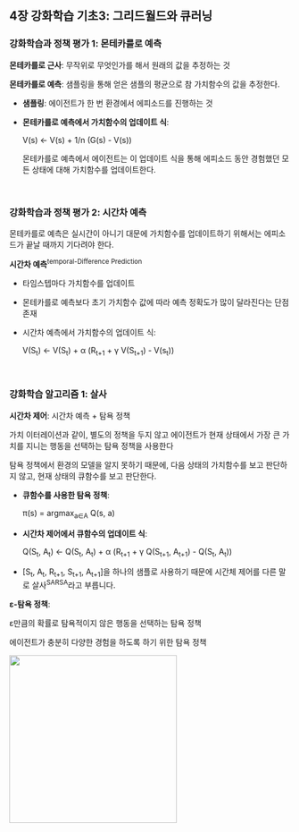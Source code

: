 ## 4장 강화학습 기초3: 그리드월드와 큐러닝

### 강화학습과 정책 평가 1: 몬테카를로 예측
**몬테카를로 근사**: 무작위로 무엇인가를 해서 원래의 값을 추정하는 것

**몬테카를로 예측**: 샘플링을 통해 얻은 샘플의 평균으로 참 가치함수의 값을 추정한다.

- **샘플링**: 에이전트가 한 번 환경에서 에피소드를 진행하는 것

- **몬테카를로 예측에서 가치함수의 업데이트 식**: 

  V(s) ← V(s) + 1/n (G(s) - V(s))

  몬테카를로 예측에서 에이전트는 이 업데이트 식을 통해 에피소드 동안 경험했던 모든 상태에 대해 가치함수를 업데이트한다.

<br>

### 강화학습과 정책 평가 2: 시간차 예측
몬테카를로 예측은 실시간이 아니기 대문에 가치함수를 업데이트하기 위해서는 에피소드가 끝날 때까지 기다려야 한다.

**시간차 예측**<sup>temporal-Difference Prediction</sup>
- 타임스텝마다 가치함수를 업데이트
- 몬테카를로 예측보다 초기 가치함수 값에 따라 예측 정확도가 많이 달라진다는 단점 존재
- 시간차 예측에서 가치함수의 업데이트 식:

  V(S<sub>t</sub>) ← V(S<sub>t</sub>) + α (R<sub>t+1</sub> + γ V(S<sub>t+1</sub>) - V(s<sub>t</sub>))

<br>
  
### 강화학습 알고리즘 1: 살사
**시간차 제어**: 시간차 예측 + 탐욕 정책

가치 이터레이션과 같이, 별도의 정책을 두지 않고 에이전트가 현재 상태에서 가장 큰 가치를 지니는 행동을 선택하는 탐욕 정책을 사용한다

탐욕 정책에서 환경의 모델을 알지 못하기 때문에, 다음 상태의 가치함수를 보고 판단하지 않고, 현재 상태의 큐함수를 보고 판단한다.

- **큐함수를 사용한 탐욕 정책**:
  
  π(s) = argmax<sub>a∈A</sub> Q(s, a)

- **시간차 제어에서 큐함수의 업데이트 식**:
  
  Q(S<sub>t</sub>, A<sub>t</sub>) ← Q(S<sub>t</sub>, A<sub>t</sub>) + α (R<sub>t+1</sub> + γ Q(S<sub>t+1</sub>, A<sub>t+1</sub>) - Q(S<sub>t</sub>, A<sub>t</sub>))

- [S<sub>t</sub>, A<sub>t</sub>, R<sub>t+1</sub>, S<sub>t+1</sub>, A<sub>t+1</sub>]을 하나의 샘플로 사용하기 때문에 시간체 제어를 다른 말로 살사<sup>SARSA</sup>라고 부릅니다.

**ε-탐욕 정책**:

ε만큼의 확률로 탐욕적이지 않은 행동을 선택하는 탐욕 정책

에이전트가 충분히 다양한 경험을 하도록 하기 위한 탐욕 정책

<img src=https://user-images.githubusercontent.com/62216628/169803827-a8780510-cd75-4a60-bf19-191bc002ee8a.png width=300px/>


